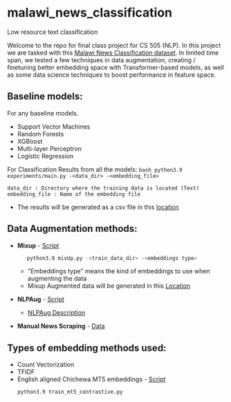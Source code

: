 # malawi_news_classification
Low resource text classification

Welcome to the repo for final class project for CS 505 (NLP). In this project
we are tasked with this [Malawi News Classification dataset](https://zindi.africa/competitions/ai4d-malawi-news-classification-challenge/leaderboard).
In limited time span, we tested a few techniques in data augmentation, creating / finetuning better embedding space
with Transformer-based models, as well as some data science techniques to boost performance in feature space.

## Baseline models:
For any baseline models.
- Support Vector Machines
- Random Forests
- XGBoost 
- Multi-layer Perceptron
- Logistic Regression

For Classification Results from all the models:
     ```bash
        python3.9 experiments/main.py -<data_dir> -<embedding_file>
     ```

    data_dir : Directory where the training data is located (Text)
    embedding_file : Name of the embedding file 



- The results will be generated as a csv file in this [location](Results)
    

## Data Augmentation methods:
- **Mixup**      - [Script](https://github.com/PootieT/malawi_news_classification/blob/main/models/mixUp.py)     
     ```bash
        python3.9 mixUp.py -<train_data_dir> -<embeddings type>
     ```

    - "Embeddings type" means the kind of embeddings to use when augmenting the data
    - Mixup Augmented data will be generated in this [Location]()

- **NLPAug**    - [Script](https://github.com/PootieT/malawi_news_classification/blob/main/experiments/Augmention_Proof-of-Concept%20.ipynb)     

    - [NLPAug Description](https://nlpaug.readthedocs.io/en/latest/) 
 
- **Manual News Scraping** - [Data](https://github.com/PootieT/malawi_news_classification/tree/main/data_gathering) 
    
## Types of embedding methods used: 
- Count Vectorization
- TFIDF
- English aligned Chichewa MT5 embeddings     - [Script](https://github.com/PootieT/malawi_news_classification/blob/main/experiments/train_mt5_contrastive.py)
    ```bash
    python3.9 train_mt5_contrastive.py
    ```


